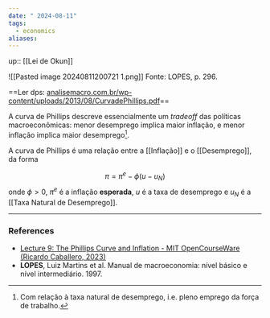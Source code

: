 ```yaml
---
date: " 2024-08-11"
tags:
  - economics
aliases:
---
```


up:: [[Lei de Okun]]

![[Pasted image 20240811200721 1.png]]
Fonte: LOPES, p. 296.

==Ler dps: [analisemacro.com.br/wp-content/uploads/2013/08/CurvadePhillips.pdf](https://analisemacro.com.br/wp-content/uploads/2013/08/CurvadePhillips.pdf)==

A curva de Phillips descreve essencialmente um *tradeoff* das políticas macroeconômicas: menor desemprego implica maior inflação, e menor inflação implica maior desemprego[^1]. 

A curva de Phillips é uma relação entre a [[Inflação]] e o [[Desemprego]], da forma

$$
\pi = \pi^{e} - \phi (u - u_{N})
$$
onde $\phi > 0$, $\pi^{e}$ é a inflação **esperada**, $u$ é a taxa de desemprego e $u_{N}$ é a [[Taxa Natural de Desemprego]].



---
### References
- [Lecture 9: The Phillips Curve and Inflation - MIT OpenCourseWare (Ricardo Caballero, 2023)](https://www.youtube.com/watch?v=mhqsslG9tyw&list=PLUl4u3cNGP62EXoZ4B3_Ob7lRRwpGQxkb&index=9&pp=iAQB)
- **LOPES**, Luiz Martins et al. Manual de macroeconomia: nível básico e nível intermediário. 1997.

[^1]: Com relação à taxa natural de desemprego, i.e. pleno emprego da força de trabalho.
